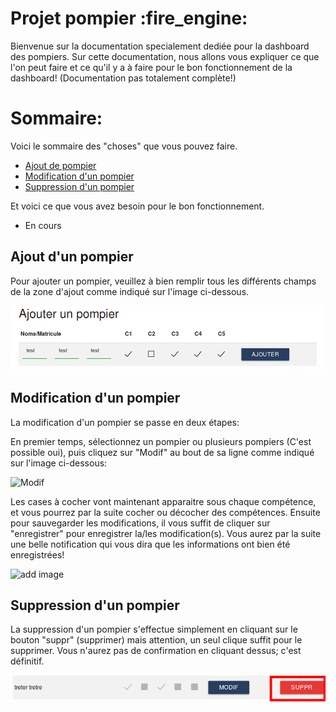 <h1>Projet pompier :fire_engine: </h1>

<p>Bienvenue sur la documentation specialement dediée pour la dashboard des pompiers. Sur cette documentation, nous allons vous expliquer ce que l'on peut faire et ce qu'il y a à faire pour le bon fonctionnement de la dashboard! (Documentation pas totalement complète!)</p>

<h1>Sommaire:</h1>
<p>Voici le sommaire des "choses" que vous pouvez faire.</p>
<ul>
    <li><a href="#ajout">Ajout de pompier</a></li>
    <li><a href="#modif">Modification d'un pompier</a></li>
    <li><a href="#supp">Suppression d'un pompier</a></li>
</ul>
<p>Et voici ce que vous avez besoin pour le bon fonctionnement.</p>
<ul>
    <li>En cours</li>
</ul>

<h2 id="ajout">Ajout d'un pompier</h2>
<p>Pour ajouter un pompier, veuillez à bien remplir tous les différents champs de la zone d'ajout comme indiqué sur l'image ci-dessous.</p>

![add image](https://github.com/jusolibre/ProjetPompier/blob/master/utils/add.png)

<h2 id="modif">Modification d'un pompier</h2>
<p>La modification d'un pompier se passe en deux étapes: </p>
<p>En premier temps, sélectionnez un pompier ou plusieurs pompiers (C'est possible oui), puis cliquez sur "Modif" au bout de sa ligne comme indiqué sur l'image ci-dessous:</p>

<img src="http://i.imgur.com/hReGhZQ.png" alt="Modif" />

<p>Les cases à cocher vont maintenant apparaitre sous chaque compétence, et vous pourrez par la suite cocher ou décocher des compétences. Ensuite pour sauvegarder les modifications, il vous suffit de cliquer sur "enregistrer" pour enregistrer la/les modification(s). Vous aurez par la suite une belle notification qui vous dira que les informations ont bien été enregistrées!</p>

![add image](http://i.imgur.com/fLiHOSn.png)

<h2 id="supp">Suppression d'un pompier</h2>
<p>La suppression d'un pompier s'effectue simplement en cliquant sur le bouton "suppr" (supprimer) mais attention, un seul clique suffit pour le supprimer. Vous n'aurez pas de confirmation en cliquant dessus; c'est définitif.</p>

![delete](https://github.com/jusolibre/ProjetPompier/blob/master/utils/delete.png)
